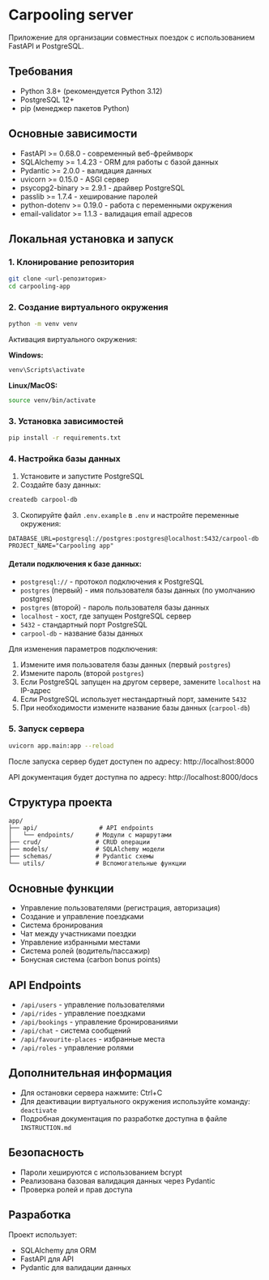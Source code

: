 # Carpooling server

Приложение для организации совместных поездок с использованием FastAPI и PostgreSQL.

## Требования

- Python 3.8+ (рекомендуется Python 3.12)
- PostgreSQL 12+
- pip (менеджер пакетов Python)

## Основные зависимости

- FastAPI >= 0.68.0 - современный веб-фреймворк
- SQLAlchemy >= 1.4.23 - ORM для работы с базой данных
- Pydantic >= 2.0.0 - валидация данных
- uvicorn >= 0.15.0 - ASGI сервер
- psycopg2-binary >= 2.9.1 - драйвер PostgreSQL
- passlib >= 1.7.4 - хеширование паролей
- python-dotenv >= 0.19.0 - работа с переменными окружения
- email-validator >= 1.1.3 - валидация email адресов

## Локальная установка и запуск

### 1. Клонирование репозитория

```bash
git clone <url-репозитория>
cd carpooling-app
```

### 2. Создание виртуального окружения

```bash
python -m venv venv
```

Активация виртуального окружения:

**Windows:**

```bash
venv\Scripts\activate
```

**Linux/MacOS:**

```bash
source venv/bin/activate
```

### 3. Установка зависимостей

```bash
pip install -r requirements.txt
```

### 4. Настройка базы данных

1. Установите и запустите PostgreSQL
2. Создайте базу данных:

```bash
createdb carpool-db
```

3. Скопируйте файл `.env.example` в `.env` и настройте переменные окружения:

```
DATABASE_URL=postgresql://postgres:postgres@localhost:5432/carpool-db
PROJECT_NAME="Carpooling app"
```

#### Детали подключения к базе данных:

- `postgresql://` - протокол подключения к PostgreSQL
- `postgres` (первый) - имя пользователя базы данных (по умолчанию postgres)
- `postgres` (второй) - пароль пользователя базы данных
- `localhost` - хост, где запущен PostgreSQL сервер
- `5432` - стандартный порт PostgreSQL
- `carpool-db` - название базы данных

Для изменения параметров подключения:

1. Измените имя пользователя базы данных (первый `postgres`)
2. Измените пароль (второй `postgres`)
3. Если PostgreSQL запущен на другом сервере, замените `localhost` на IP-адрес
4. Если PostgreSQL использует нестандартный порт, замените `5432`
5. При необходимости измените название базы данных (`carpool-db`)

### 5. Запуск сервера

```bash
uvicorn app.main:app --reload
```

После запуска сервер будет доступен по адресу: http://localhost:8000

API документация будет доступна по адресу: http://localhost:8000/docs

## Структура проекта

```
app/
├── api/                 # API endpoints
│   └── endpoints/      # Модули с маршрутами
├── crud/               # CRUD операции
├── models/             # SQLAlchemy модели
├── schemas/            # Pydantic схемы
└── utils/              # Вспомогательные функции
```

## Основные функции

- Управление пользователями (регистрация, авторизация)
- Создание и управление поездками
- Система бронирования
- Чат между участниками поездки
- Управление избранными местами
- Система ролей (водитель/пассажир)
- Бонусная система (carbon bonus points)

## API Endpoints

- `/api/users` - управление пользователями
- `/api/rides` - управление поездками
- `/api/bookings` - управление бронированиями
- `/api/chat` - система сообщений
- `/api/favourite-places` - избранные места
- `/api/roles` - управление ролями

## Дополнительная информация

- Для остановки сервера нажмите: Ctrl+C
- Для деактивации виртуального окружения используйте команду: `deactivate`
- Подробная документация по разработке доступна в файле `INSTRUCTION.md`

## Безопасность

- Пароли хешируются с использованием bcrypt
- Реализована базовая валидация данных через Pydantic
- Проверка ролей и прав доступа

## Разработка

Проект использует:

- SQLAlchemy для ORM
- FastAPI для API
- Pydantic для валидации данных
